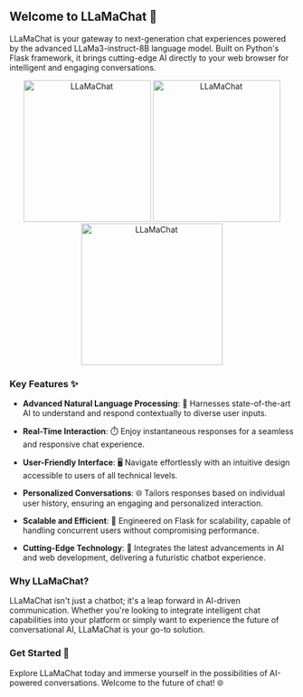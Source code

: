 ## Welcome to LLaMaChat 🤖

LLaMaChat is your gateway to next-generation chat experiences powered by the advanced LLaMa3-instruct-8B language model. Built on Python's Flask framework, it brings cutting-edge AI directly to your web browser for intelligent and engaging conversations.

<div style="text-align:center;">
<img src="https://cdn.jsdelivr.net/gh/ShaohanTian/MyBlog/img/202406132140839.png" alt="LLaMaChat" width="225" height="250">

<img src="https://cdn.jsdelivr.net/gh/ShaohanTian/MyBlog/img/202406132139683.png" alt="LLaMaChat" width="225" height="250">

<img src="https://cdn.jsdelivr.net/gh/ShaohanTian/MyBlog/img/202406132137385.png" alt="LLaMaChat" width="250" height="250">
</div>

### Key Features ✨

- **Advanced Natural Language Processing**: 🧠 Harnesses state-of-the-art AI to understand and respond contextually to diverse user inputs.
  
- **Real-Time Interaction**: ⏱️ Enjoy instantaneous responses for a seamless and responsive chat experience.
  
- **User-Friendly Interface**: 🖥️ Navigate effortlessly with an intuitive design accessible to users of all technical levels.
  
- **Personalized Conversations**: 🌐 Tailors responses based on individual user history, ensuring an engaging and personalized interaction.
  
- **Scalable and Efficient**: 🚀 Engineered on Flask for scalability, capable of handling concurrent users without compromising performance.
  
- **Cutting-Edge Technology**: 🔬 Integrates the latest advancements in AI and web development, delivering a futuristic chatbot experience.

### Why LLaMaChat?

LLaMaChat isn't just a chatbot; it's a leap forward in AI-driven communication. Whether you're looking to integrate intelligent chat capabilities into your platform or simply want to experience the future of conversational AI, LLaMaChat is your go-to solution.

### Get Started 🚀

Explore LLaMaChat today and immerse yourself in the possibilities of AI-powered conversations. Welcome to the future of chat! 🌐
